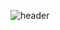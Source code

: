 ![header](https://capsule-render.vercel.app/api?type=waving&color=auto&section=footer&height=200&text=Sang%20Jin's%20GITHUB&fontColor=ffffff)
